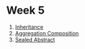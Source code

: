 # Week 5

1. [Inheritance](Inheritance)
1. [Aggregation Composition](AggregationComposition)
1. [Sealed Abstract](SealedAbstract)
